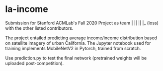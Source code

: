 # la-income
Submission for Stanford ACMLab's Fall 2020 Project as team | || || |_ (loss) with the other listed contributors.

The project entailed predicting average income/income distribution based on satellite imagery of urban California.
The Jupyter notebook used for training implements MobileNetV2 in Pytorch, trained from scratch.

Use prediction.py to test the final network (pretrained weights will be uploaded post-competition).
